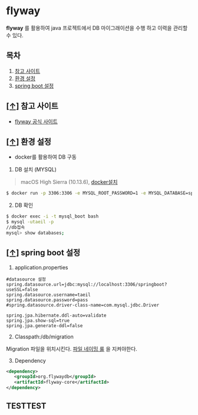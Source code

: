 # flyway

**flyway** 를 활용하여 java 프로젝트에서 DB 마이그래이션을 수행 하고 이력을 관리할 수 있다.



## <a name='목차'> 목차 </a>

1. [참고 사이트](#참고사이트)
2. [환경 설정](#환경설정)
3. [spring boot 설정](#springboot설정)



## [[↑]](#목차) <a name='참고사이트'> 참고 사이트 </a>

- [flyway 공식 사이트](https://flywaydb.org/)



## [[↑]](#목차) <a name='환경설정'> 환경 설정 </a>

- docker를 활용하여 DB 구동

1. DB 설치 (MYSQL)

> macOS High Sierra (10.13.6), [docker설치](https://docs.docker.com/docker-for-mac/install/)

```bash
$ docker run -p 3306:3306 -e MYSQL_ROOT_PASSWORD=1 -e MYSQL_DATABASE=springboot -e MYSQL_USER=taeil -e MYSQL_PASSWORD=pass --name mysql_boot -d mysql
```

2. DB 확인

```bash
$ docker exec -i -t mysql_boot bash
$ mysql -utaeil -p
//db접속
mysql> show databases;
```



## [[↑]](#목차) <a name='springboot설정'> spring boot 설정 </a>

1. application.properties

```properties
#datasource 설정
spring.datasource.url=jdbc:mysql://localhost:3306/springboot?useSSL=false
spring.datasource.username=taeil
spring.datasource.password=pass
#spring.datasource.driver-class-name=com.mysql.jdbc.Driver

spring.jpa.hibernate.ddl-auto=validate 
spring.jpa.show-sql=true
spring.jpa.generate-ddl=false
```

2. Classpath:/db/migration

Migration 파일을 위치시킨다. [파일 네이밍 룰](#http://macnews.tistory.com/1439) 을 지켜야한다.

3. Dependency 

```xml
<dependency>
   <groupId>org.flywaydb</groupId>
   <artifactId>flyway-core</artifactId>
</dependency>
```

## TESTTEST
